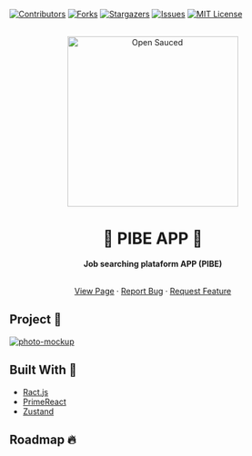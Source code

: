 [![Contributors][contributors-shield]][contributors-url]
[![Forks][forks-shield]][forks-url]
[![Stargazers][stars-shield]][stars-url]
[![Issues][issues-shield]][issues-url]
[![MIT License][license-shield]][license-url]

<div align="center">
  <br>
  <img alt="Open Sauced" src="https://s3.aws-k8s.generated.photos/ai-generated-photos/upscaler-uploads/uploads/588/1d2d744c-24b1-4297-b29a-5f6d61476666.png" width="300px">
  <h1> 🏢 <strong>PIBE APP</strong> 🏢 </h1>
  <strong>Job searching plataform APP (PIBE)</strong>
</div>
<br>


 <p align="center">
    <a href="https://pibe-api.herokuapp.com/api/v1/pibe/swagger-ui">View Page</a>
    ·
    <a href="https://github.com/ThePandaDevs/pibe-app/issues">Report Bug</a>
    ·
    <a href="https://github.com/ThePandaDevs/pibe-app/issues">Request Feature</a>
</p>

## Project 📌

[![photo-mockup][photo-mockup]](https://pibe-api.herokuapp.com/api/v1/pibe/swagger-ui/)



## Built With 🚧

-   [Ract.js](https://es.reactjs.org/)
-   [PrimeReact](https://www.primefaces.org/primereact/)
-   [Zustand](https://zustand-demo.pmnd.rs/)

## Roadmap 🔥


[contributors-shield]: https://img.shields.io/github/contributors/HectorSaldes/liber.svg?style=for-the-badge&logo=counterstrike&color=2557A7
[contributors-url]: https://github.com/ThePandaDevs/pibe-app/graphs/contributors
[forks-shield]: https://img.shields.io/github/forks/HectorSaldes/liber.svg?style=for-the-badge&logo=forestry&color=EAF3FB
[forks-url]: https://github.com/ThePandaDevs/pibe-app/network/members
[stars-shield]: https://img.shields.io/github/stars/HectorSaldes/liber.svg?style=for-the-badge&logo=riseup&color=F763B6
[stars-url]: https://github.com/ThePandaDevs/pibe-app/stargazers
[issues-shield]: https://img.shields.io/github/issues/HectorSaldes/liber.svg?style=for-the-badge&logo=stardock&color=2557A7
[issues-url]: https://github.com/ThePandaDevs/pibe-app/issues
[license-shield]: https://img.shields.io/github/license/HectorSaldes/liber.svg?style=for-the-badge&logo=wikidata&color=E6E2E2
[license-url]: https://github.com/ThePandaDevs/pibe-app/blob/master/LICENSE.txt
[photo-mockup]: https://s3.aws-k8s.generated.photos/ai-generated-photos/upscaler-uploads/uploads/28/f8092fb1-2cc3-42c4-b725-776a7c60e876.png
